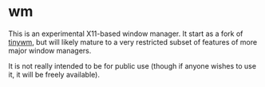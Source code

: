 # wm

This is an experimental X11-based window manager.
It start as a fork of [tinywm](https://github.com/mackstann/tinywm), but will likely mature to a very restricted subset of features of more major window managers.

It is not really intended to be for public use (though if anyone wishes to use it, it will be freely available).
